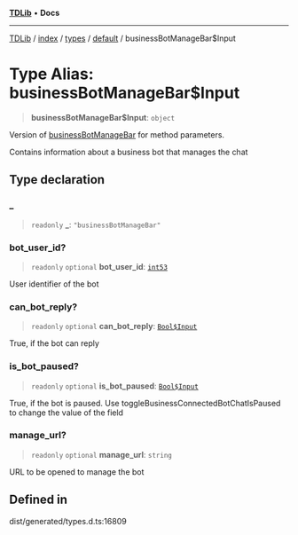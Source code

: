 [**TDLib**](../../../../../../README.md) • **Docs**

***

[TDLib](../../../../../../modules.md) / [index](../../../../../README.md) / [types](../../../README.md) / [default](../README.md) / businessBotManageBar$Input

# Type Alias: businessBotManageBar$Input

> **businessBotManageBar$Input**: `object`

Version of [businessBotManageBar](businessBotManageBar.md) for method parameters.

Contains information about a business bot that manages the chat

## Type declaration

### \_

> `readonly` **\_**: `"businessBotManageBar"`

### bot\_user\_id?

> `readonly` `optional` **bot\_user\_id**: [`int53`](int53.md)

User identifier of the bot

### can\_bot\_reply?

> `readonly` `optional` **can\_bot\_reply**: [`Bool$Input`](Bool$Input.md)

True, if the bot can reply

### is\_bot\_paused?

> `readonly` `optional` **is\_bot\_paused**: [`Bool$Input`](Bool$Input.md)

True, if the bot is paused. Use toggleBusinessConnectedBotChatIsPaused to change the value of the field

### manage\_url?

> `readonly` `optional` **manage\_url**: `string`

URL to be opened to manage the bot

## Defined in

dist/generated/types.d.ts:16809
